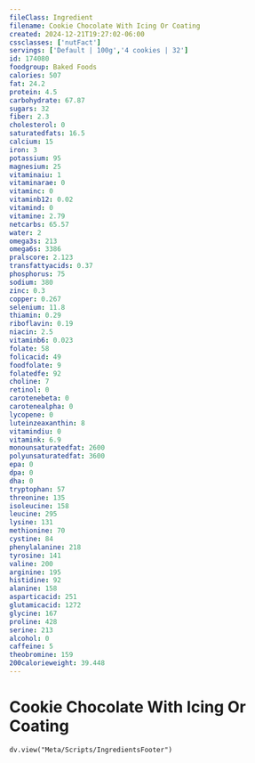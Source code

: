 ```yaml
---
fileClass: Ingredient
filename: Cookie Chocolate With Icing Or Coating
created: 2024-12-21T19:27:02-06:00
cssclasses: ['nutFact']
servings: ['Default | 100g','4 cookies | 32']
id: 174080
foodgroup: Baked Foods
calories: 507
fat: 24.2
protein: 4.5
carbohydrate: 67.87
sugars: 32
fiber: 2.3
cholesterol: 0
saturatedfats: 16.5
calcium: 15
iron: 3
potassium: 95
magnesium: 25
vitaminaiu: 1
vitaminarae: 0
vitaminc: 0
vitaminb12: 0.02
vitamind: 0
vitamine: 2.79
netcarbs: 65.57
water: 2
omega3s: 213
omega6s: 3386
pralscore: 2.123
transfattyacids: 0.37
phosphorus: 75
sodium: 380
zinc: 0.3
copper: 0.267
selenium: 11.8
thiamin: 0.29
riboflavin: 0.19
niacin: 2.5
vitaminb6: 0.023
folate: 58
folicacid: 49
foodfolate: 9
folatedfe: 92
choline: 7
retinol: 0
carotenebeta: 0
carotenealpha: 0
lycopene: 0
luteinzeaxanthin: 8
vitamindiu: 0
vitamink: 6.9
monounsaturatedfat: 2600
polyunsaturatedfat: 3600
epa: 0
dpa: 0
dha: 0
tryptophan: 57
threonine: 135
isoleucine: 158
leucine: 295
lysine: 131
methionine: 70
cystine: 84
phenylalanine: 218
tyrosine: 141
valine: 200
arginine: 195
histidine: 92
alanine: 158
asparticacid: 251
glutamicacid: 1272
glycine: 167
proline: 428
serine: 213
alcohol: 0
caffeine: 5
theobromine: 159
200calorieweight: 39.448
---
```


# Cookie Chocolate With Icing Or Coating

```dataviewjs
dv.view("Meta/Scripts/IngredientsFooter")
```